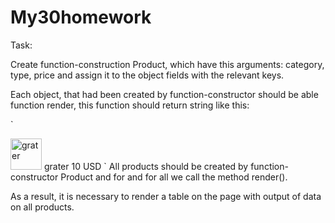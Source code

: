 # My30homework

Task:

Create function-construction Product, which have this arguments: category, type, price and assign it to the object fields with the relevant keys.

Each object, that had been created by function-constructor should be able function render, this function should return string like this:

`<tr>
<td><img src="images/kitchen/grater.svg" alt="grater" width="50" height="50"></td>
<td>grater</td>
<td>10 USD</td>

</tr>`
All products should be created by function-constructor Product and for  and for all we call the method render().

As a result, it is necessary to render a table on the page with output of data on all products.
